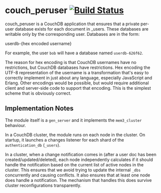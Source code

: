 # couch_peruser [![Build Status](https://travis-ci.org/apache/couchdb-peruser.svg?branch=master)](https://travis-ci.org/apache/couchdb-peruser)

couch_peruser is a CouchDB application that ensures that a private per-user
database exists for each document in _users. These databases are
writable only by the corresponding user. Databases are in the form:

  userdb-{hex encoded username}

For example, the user `bob` will have a database named `userdb-626f62`.

The reason for hex encoding is that CouchDB usernames have no restrictions,
but CouchDB databases have restrictions. Hex encoding the UTF-8
representation of the username is a transformation that's easy to
correctly implement in just about any language, especially JavaScript
and Erlang. Other encodings would be possible, but would require
additional client and server-side code to support that encoding. This
is the simplest scheme that is obviously correct.

## Implementation Notes

The module itself is a `gen_server` and it implements the `mem3_cluster`
behaviour.

In a CouchDB cluster, the module runs on each node in the cluster. On startup,
it launches a changes listener for each shard of the `authentication_db`
(`_users`).

In a cluster, when a change notification comes in (after a user doc has been
created/updated/deleted), each node independently calculates if it should
handle the notification based on the current list of active nodes in the
cluster. This ensures that we avoid trying to update the internal `_dbs`
concurrently and causing conflicts. It also ensures that at least one node
does handle a notification. The mechanism that handles this does survive
cluster reconfigurations transparently.
